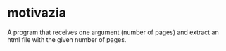 # motivazia
A program that receives one argument (number of pages) and extract an html file with the given number of pages.
